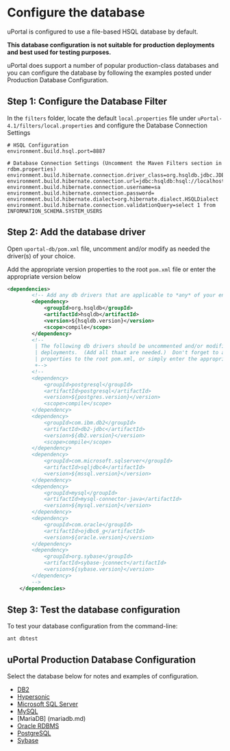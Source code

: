 # Configure the database

uPortal is configured to use a file-based HSQL database by default.

**This database configuration is not suitable for production deployments and best used for testing purposes.**

uPortal does support a number of popular production-class databases and you can configure the database by following the examples posted under Production Database Configuration.

## Step 1: Configure the Database Filter      

In the `filters` folder, locate the default `local.properties` file under `uPortal-4.1/filters/local.properties` and configure the Database Connection Settings

```shell
# HSQL Configuration
environment.build.hsql.port=8887

# Database Connection Settings (Uncomment the Maven Filters section in rdbm.properties)
environment.build.hibernate.connection.driver_class=org.hsqldb.jdbc.JDBCDriver
environment.build.hibernate.connection.url=jdbc:hsqldb:hsql://localhost:${environment.build.hsql.port}/uPortal
environment.build.hibernate.connection.username=sa
environment.build.hibernate.connection.password=
environment.build.hibernate.dialect=org.hibernate.dialect.HSQLDialect
environment.build.hibernate.connection.validationQuery=select 1 from INFORMATION_SCHEMA.SYSTEM_USERS
```

## Step 2: Add the database driver  

Open `uportal-db/pom.xml` file, uncomment and/or modify as needed the driver(s) of your choice.

Add the appropriate version properties to the root `pom.xml` file or enter the appropriate version below

```xml
<dependencies>
        <!-- Add any db drivers that are applicable to *any* of your environments -->
	    <dependency>
	        <groupId>org.hsqldb</groupId>
	        <artifactId>hsqldb</artifactId>
	        <version>${hsqldb.version}</version>
	        <scope>compile</scope>
	    </dependency>
        <!--
         | The following db drivers should be uncommented and/or modified as needed for server 
         | deployments.  (Add all thaat are needed.)  Don't forget to add appropriate  .version 
         | properties to the root pom.xml, or simply enter the appropriate version below.
         +-->
		<!--
	    <dependency>
            <groupId>postgresql</groupId>
	        <artifactId>postgresql</artifactId>
	        <version>${postgres.version}</version>
	        <scope>compile</scope>
	    </dependency>
	    <dependency>
	        <groupId>com.ibm.db2</groupId>
	        <artifactId>db2-jdbc</artifactId>
	        <version>${db2.version}</version>
	        <scope>compile</scope>
	    </dependency>
        <dependency>
            <groupId>com.microsoft.sqlserver</groupId>
            <artifactId>sqljdbc4</artifactId>
            <version>${mssql.version}</version>
        </dependency>
        <dependency>
            <groupId>mysql</groupId>
            <artifactId>mysql-connector-java</artifactId>
            <version>${mysql.version}</version>
        </dependency>
        <dependency>
            <groupId>com.oracle</groupId>
            <artifactId>ojdbc6_g</artifactId>
            <version>${oracle.version}</version>
        </dependency>
        <dependency>
            <groupId>org.sybase</groupId>
            <artifactId>sybase-jconnect</artifactId>
            <version>${sybase.version}</version>
        </dependency>
	    -->
    </dependencies>
```

## Step 3: Test the database configuration

To test your database configuration from the command-line:

```shell_session
ant dbtest
```

## uPortal Production Database Configuration 

Select the database below for notes and examples of configuration.

+ [DB2](db2.md)
+ [Hypersonic](hypersonic.md)
+ [Microsoft SQL Server](ms-sqlserver.md)
+ [MySQL](mysql.md)
+ [MariaDB] (mariadb.md)
+ [Oracle RDBMS](oracle.md)
+ [PostgreSQL](postgresql.md)
+ [Sybase](sybase.md)
